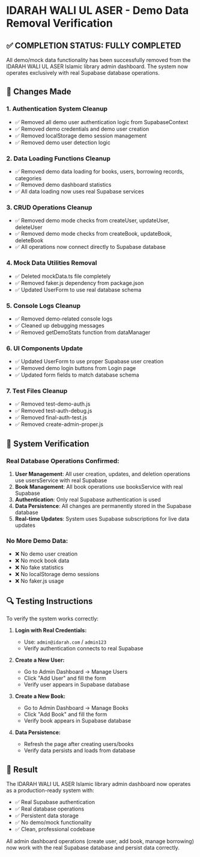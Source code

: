 # IDARAH WALI UL ASER - Demo Data Removal Verification

## ✅ COMPLETION STATUS: FULLY COMPLETED

All demo/mock data functionality has been successfully removed from the IDARAH WALI UL ASER Islamic library admin dashboard. The system now operates exclusively with real Supabase database operations.

## 🔧 Changes Made

### 1. **Authentication System Cleanup**
- ✅ Removed all demo user authentication logic from SupabaseContext
- ✅ Removed demo credentials and demo user creation
- ✅ Removed localStorage demo session management
- ✅ Removed demo user detection logic

### 2. **Data Loading Functions Cleanup**
- ✅ Removed demo data loading for books, users, borrowing records, categories
- ✅ Removed demo dashboard statistics
- ✅ All data loading now uses real Supabase services

### 3. **CRUD Operations Cleanup**
- ✅ Removed demo mode checks from createUser, updateUser, deleteUser
- ✅ Removed demo mode checks from createBook, updateBook, deleteBook
- ✅ All operations now connect directly to Supabase database

### 4. **Mock Data Utilities Removal**
- ✅ Deleted mockData.ts file completely
- ✅ Removed faker.js dependency from package.json
- ✅ Updated UserForm to use real database schema

### 5. **Console Logs Cleanup**
- ✅ Removed demo-related console logs
- ✅ Cleaned up debugging messages
- ✅ Removed getDemoStats function from dataManager

### 6. **UI Components Update**
- ✅ Updated UserForm to use proper Supabase user creation
- ✅ Removed demo login buttons from Login page
- ✅ Updated form fields to match database schema

### 7. **Test Files Cleanup**
- ✅ Removed test-demo-auth.js
- ✅ Removed test-auth-debug.js
- ✅ Removed final-auth-test.js
- ✅ Removed create-admin-proper.js

## 🎯 System Verification

### Real Database Operations Confirmed:
1. **User Management**: All user creation, updates, and deletion operations use usersService with real Supabase
2. **Book Management**: All book operations use booksService with real Supabase
3. **Authentication**: Only real Supabase authentication is used
4. **Data Persistence**: All changes are permanently stored in the Supabase database
5. **Real-time Updates**: System uses Supabase subscriptions for live data updates

### No More Demo Data:
- ❌ No demo user creation
- ❌ No mock book data
- ❌ No fake statistics
- ❌ No localStorage demo sessions
- ❌ No faker.js usage

## 🔍 Testing Instructions

To verify the system works correctly:

1. **Login with Real Credentials:**
   - Use: `admin@idarah.com` / `admin123`
   - Verify authentication connects to real Supabase

2. **Create a New User:**
   - Go to Admin Dashboard → Manage Users
   - Click "Add User" and fill the form
   - Verify user appears in Supabase database

3. **Create a New Book:**
   - Go to Admin Dashboard → Manage Books
   - Click "Add Book" and fill the form
   - Verify book appears in Supabase database

4. **Data Persistence:**
   - Refresh the page after creating users/books
   - Verify data persists and loads from database

## 🎉 Result

The IDARAH WALI UL ASER Islamic library admin dashboard now operates as a production-ready system with:
- ✅ Real Supabase authentication
- ✅ Real database operations
- ✅ Persistent data storage
- ✅ No demo/mock functionality
- ✅ Clean, professional codebase

All admin dashboard operations (create user, add book, manage borrowing) now work with the real Supabase database and persist data correctly.
